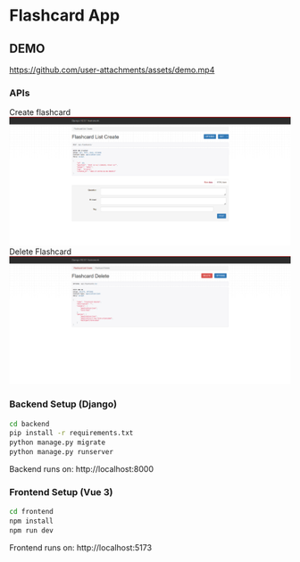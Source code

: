 # Flashcard App

## DEMO

https://github.com/user-attachments/assets/demo.mp4

### APIs
Create flashcard
![Screenshot](./assets/api-2.png)
Delete Flashcard
![Screenshot](./assets/api-1.png)

### Backend Setup (Django)

```bash
cd backend
pip install -r requirements.txt
python manage.py migrate
python manage.py runserver
```

Backend runs on: http://localhost:8000

### Frontend Setup (Vue 3)

```bash
cd frontend
npm install
npm run dev
```

Frontend runs on: http://localhost:5173
